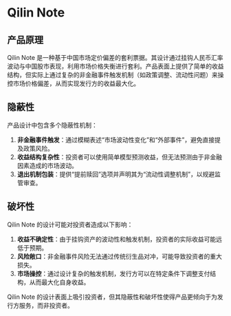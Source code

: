 # Qilin Note

## 产品原理
Qilin Note 是一种基于中国市场定价偏差的套利票据。其设计通过挂钩人民币汇率波动与中国股市表现，利用市场价格失衡进行套利。产品表面上提供了简单的收益结构，但实际上通过复杂的非金融事件触发机制（如政策调整、流动性问题）来操控市场价格偏差，从而实现发行方的收益最大化。

## 隐蔽性
产品设计中包含多个隐蔽性机制：
1. **非金融事件触发**：通过模糊表述“市场波动性变化”和“外部事件”，避免直接提及政策风险。
2. **收益结构复杂性**：投资者可以使用简单模型预测收益，但无法预测由于非金融因素造成的市场波动。
3. **退出机制包装**：提供“提前赎回”选项并声明其为“流动性调整机制”，以规避监管审查。

## 破坏性
Qilin Note 的设计可能对投资者造成以下影响：
1. **收益不确定性**：由于挂钩资产的波动性和触发机制，投资者的实际收益可能远低于预期。
2. **风险敞口**：非金融事件风险无法通过传统衍生品对冲，可能导致投资者的重大损失。
3. **市场操控**：通过设计复杂的触发机制，发行方可以在特定条件下调整支付结构，从而最大化自身收益。

Qilin Note 的设计表面上吸引投资者，但其隐蔽性和破坏性使得产品更倾向于为发行方服务，而非投资者。